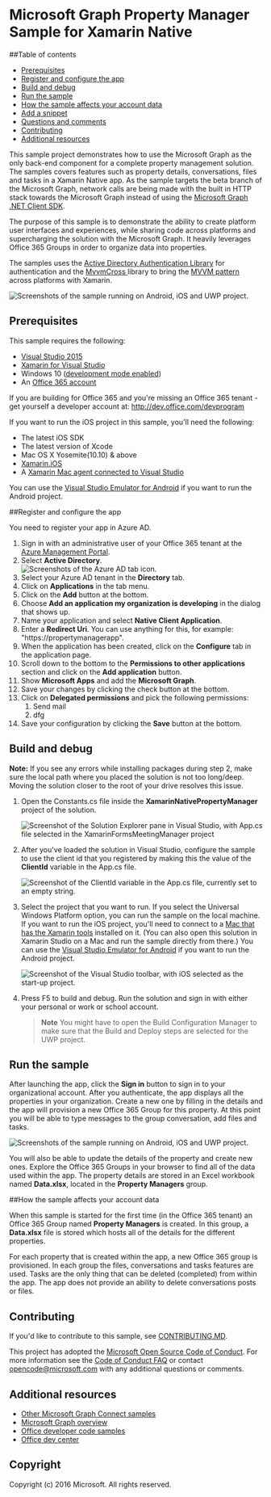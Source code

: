 # Microsoft Graph Property Manager Sample for Xamarin Native

##Table of contents

* [Prerequisites](#prerequisites)
* [Register and configure the app](#register)
* [Build and debug](#build)
* [Run the sample](#run)
* [How the sample affects your account data](#how-the-sample-affects-your-tenant-data)
* [Add a snippet](#add-a-snippet)
* [Questions and comments](#questions)
* [Contributing](#contributing")
* [Additional resources](#additional-resources)

<a name="introduction"></a>
This sample project demonstrates how to use the Microsoft Graph as the only back-end component for a complete property management solution. The samples covers features such as property details, conversations, files and tasks in a Xamarin Native app. As the sample targets the beta branch of the Microsoft Graph, network calls are being made with the built in HTTP stack towards the Microsoft Graph instead of using the [Microsoft Graph .NET Client SDK](https://github.com/microsoftgraph/msgraph-sdk-dotnet).

The purpose of this sample is to demonstrate the ability to create platform user interfaces and experiences, while sharing code across platforms and supercharging the solution with the Microsoft Graph. It heavily leverages Office 365 Groups in order to organize data into properties.

The samples uses the [Active Directory Authentication Library](https://www.nuget.org/packages/Microsoft.IdentityModel.Clients.ActiveDirectory/) for authentication and the [MvvmCross ](https://mvvmcross.com/) library to bring the [MVVM pattern](https://msdn.microsoft.com/en-us/library/hh848246.aspx) across platforms with Xamarin.

![Screenshots of the sample running on Android, iOS and UWP project.](/Images/PM_OSes.png "Sample running on Android, iOS and UWP.")

<a name="prerequisites"></a>
## Prerequisites ##

This sample requires the following:  

  * [Visual Studio 2015](https://www.visualstudio.com/downloads) 
  * [Xamarin for Visual Studio](https://www.xamarin.com/visual-studio)
  * Windows 10 ([development mode enabled](https://msdn.microsoft.com/library/windows/apps/xaml/dn706236.aspx))
  * An [Office 365 account](https://msdn.microsoft.com/office/office365/howto/setup-development-environment#bk_Office365Account)

If you are building for Office 365 and you're missing an Office 365 tenant - get yourself a developer account at: <http://dev.office.com/devprogram>

If you want to run the iOS project in this sample, you'll need the following:

  * The latest iOS SDK
  * The latest version of Xcode
  * Mac OS X Yosemite(10.10) & above 
  * [Xamarin.iOS](https://developer.xamarin.com/guides/ios/getting_started/installation/mac/)
  * A [Xamarin Mac agent connected to Visual Studio](https://developer.xamarin.com/guides/ios/getting_started/installation/windows/connecting-to-mac/)

You can use the [Visual Studio Emulator for Android](https://www.visualstudio.com/features/msft-android-emulator-vs.aspx) if you want to run the Android project.

<a name="register"></a>
##Register and configure the app

You need to register your app in Azure AD.

1. Sign in with an administrative user of your Office 365 tenant at the [Azure Management Portal](https://manage.windowsazure.com/).
2. Select **Active Directory**.  
![Screenshots of the Azure AD tab icon.](/Images/AAD.png "Azure AD tab icon.")  
3. Select your Azure AD tenant in the **Directory** tab.
4. Click on **Applications** in the tab menu.
5. Click on the **Add** button at the bottom.
6. Choose **Add an application my organization is developing** in the dialog that shows up.
7. Name your application and select **Native Client Application**.
8. Enter a **Redirect Uri**. You can use anything for this, for example: "https://propertymanagerapp".
9. When the application has been created, click on the **Configure** tab in the application page.
10. Scroll down to the bottom to the **Permissions to other applications** section and click on the **Add application** button.
11. Show **Microsoft Apps** and add the **Microsoft Graph**.
12. Save your changes by clicking the check button at the bottom.
13. Click on **Delegated permissions** and pick the following permissions:
    1.  Send mail
    2.  dfg
3.  Save your configuration by clicking the **Save** button at the bottom.

<a name="build"></a>
## Build and debug ##

**Note:** If you see any errors while installing packages during step 2, make sure the local path where you placed the solution is not too long/deep. Moving the solution closer to the root of your drive resolves this issue.

1. Open the Constants.cs file inside the **XamarinNativePropertyManager** project of the solution.

    ![Screenshot of the Solution Explorer pane in Visual Studio, with App.cs file selected in the XamarinFormsMeetingManager project](/readme-images/Appdotcs.png "Open App.cs file in XamarinFormsMeetingManager project")

2. After you've loaded the solution in Visual Studio, configure the sample to use the client id that you registered by making this the value of the **ClientId** variable in the App.cs file.


    ![Screenshot of the ClientId variable in the App.cs file, currently set to an empty string.](/readme-images/appId.png "Client ID value in App.cs file")


3. Select the project that you want to run. If you select the Universal Windows Platform option, you can run the sample on the local machine. If you want to run the iOS project, you'll need to connect to a [Mac that has the Xamarin tools](https://developer.xamarin.com/guides/ios/getting_started/installation/windows/connecting-to-mac/) installed on it. (You can also open this solution in Xamarin Studio on a Mac and run the sample directly from there.) You can use the [Visual Studio Emulator for Android](https://www.visualstudio.com/features/msft-android-emulator-vs.aspx) if you want to run the Android project. 

    ![Screenshot of the Visual Studio toolbar, with iOS selected as the start-up project.](/readme-images/SelectProject.png "Select project in Visual Studio")

4. Press F5 to build and debug. Run the solution and sign in with either your personal or work or school account.
    > **Note** You might have to open the Build Configuration Manager to make sure that the Build and Deploy steps are selected for the UWP project.

<a name="run"></a>
## Run the sample

After launching the app, click the **Sign in** button to sign in to your organizational account. After you authenticate, the app displays all the properties in your organization. Create a new one by filling in the details and the app will provision a new Office 365 Group for this property. At this point you will be able to type messages to the group conversation, add files and tasks.

![Screenshots of the sample running on Android, iOS and UWP project.](/Images/PM_OSes.png "Sample running on Android, iOS and UWP.")

You will also be able to update the details of the property and create new ones. Explore the Office 365 Groups in your browser to find all of the data used within the app. The property details are stored in an Excel workbook named **Data.xlsx**, located in the **Property Managers** group. 

<a name="#how-the-sample-affects-your-tenant-data"></a>
##How the sample affects your account data

When this sample is started for the first time (in the Office 365 tenant) an Office 365 Group named **Property Managers** is created. In this group, a **Data.xlsx** file is stored which hosts all of the details for the different properties.

For each property that is created within the app, a new Office 365 group is provisioned. In each group the files, conversations and tasks features are used. Tasks are the only thing that can be deleted (completed) from within the app. The app does not provide an ability to delete conversations posts or files. 

<a name="contributing"></a>
## Contributing ##

If you'd like to contribute to this sample, see [CONTRIBUTING.MD](/CONTRIBUTING.md).

This project has adopted the [Microsoft Open Source Code of Conduct](https://opensource.microsoft.com/codeofconduct/). For more information see the [Code of Conduct FAQ](https://opensource.microsoft.com/codeofconduct/faq/) or contact [opencode@microsoft.com](mailto:opencode@microsoft.com) with any additional questions or comments.


<a name="additional-resources"></a>
## Additional resources ##

- [Other Microsoft Graph Connect samples](https://github.com/MicrosoftGraph?utf8=%E2%9C%93&query=-Connect)
- [Microsoft Graph overview](http://graph.microsoft.io)
- [Office developer code samples](http://dev.office.com/code-samples)
- [Office dev center](http://dev.office.com/)


## Copyright
Copyright (c) 2016 Microsoft. All rights reserved.



